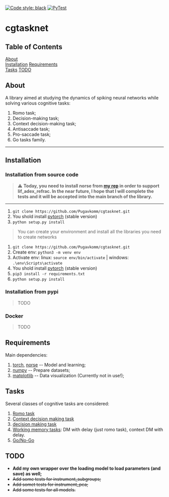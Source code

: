 [![Code style: black](https://img.shields.io/badge/code%20style-black-000000.svg)](https://github.com/psf/black)
[![PyTest](https://github.com/Pugavkomm/cgtasknet/actions/workflows/main.yml/badge.svg?branch=main)](https://github.com/Pugavkomm/cgtasknet/actions/workflows/main.yml)
# cgtasknet

## Table of Contents

[About](#About)  
[Installation](#Installation)
[Requirements](#Requirements)  
[Tasks](#Tasks)
[TODO](#TODO)

## About

A library aimed at studying the dynamics of spiking neural networks while solving various cognitive tasks:

1.  Romo task;
2.  Decision-making task;
3.  Context decision-making task;
4.  Antisaccade task;
5.  Pro-saccade task;
6.  Go tasks family.

---

## Installation

### Installation from source code
> :warning: **Today, you need to install norse from [my rep](https://github.com/Pugavkomm/norse.git) in order to support lif_adex_refrac. In the near future, I hope that I will complete the tests and it will be accepted into the main branch of the library.**
***
1. `git clone https://github.com/Pugavkomm/cgtasknet.git`
2. You shold install [pytorch](https://pytorch.org/get-started/locally/) (stable version)
3. `python setup.py install`
> You can create your environment and install all the libraries you need to create networks
1. `git clone https://github.com/Pugavkomm/cgtasknet.git`
2. Create env: `python3 -m venv env`
3. Activate env: linux: `source env/bin/activate` | windows: `.\env\Scripts\activate`
4. You shold install [pytorch](https://pytorch.org/get-started/locally/) (stable version)
5. `pip3 install -r requirements.txt`
6. `python setup.py install`

### Installation from pypi
> TODO

### Docker
> TODO

## Requirements

Main dependencies:

1.  [torch](https://pytorch.org/), [norse](https://github.com/norse/norse) -- Model and learning;
1.  [numpy](https://numpy.org/) -- Prepare datasets;
1.  [matplotlib](https://matplotlib.org/) -- Data visualization (Currently not in use!);




## Tasks

Several classes of cognitive tasks are considered:

1.  [Romo task](https://www.nature.com/articles/20939)
2.  [Context decision making task](https://www.nature.com/articles/nature12742)
3.  [decision making task](...)
4.  [Working memory tasks](...): DM with delay (just romo task), context DM with delay. 
5.  [Go/No-Go](...)

## TODO
* **Add my own wrapper over the loading model to load parameters (and save) as well;**
* ~~Add some tests for instrument_subgroups;~~
* ~~Add somet tests for instrument_pca;~~
* ~~Add some tests for all models.~~
